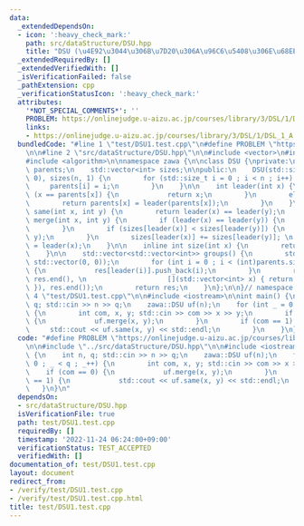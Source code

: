 ```yaml
---
data:
  _extendedDependsOn:
  - icon: ':heavy_check_mark:'
    path: src/dataStructure/DSU.hpp
    title: "DSU (\u4E92\u3044\u306B\u7D20\u306A\u96C6\u5408\u306E\u68EE\uFF09"
  _extendedRequiredBy: []
  _extendedVerifiedWith: []
  _isVerificationFailed: false
  _pathExtension: cpp
  _verificationStatusIcon: ':heavy_check_mark:'
  attributes:
    '*NOT_SPECIAL_COMMENTS*': ''
    PROBLEM: https://onlinejudge.u-aizu.ac.jp/courses/library/3/DSL/1/DSL_1_A
    links:
    - https://onlinejudge.u-aizu.ac.jp/courses/library/3/DSL/1/DSL_1_A
  bundledCode: "#line 1 \"test/DSU1.test.cpp\"\n#define PROBLEM \"https://onlinejudge.u-aizu.ac.jp/courses/library/3/DSL/1/DSL_1_A\"\
    \n\n#line 2 \"src/dataStructure/DSU.hpp\"\n\n#include <vector>\n#include <utility>\n\
    #include <algorithm>\n\nnamespace zawa {\n\nclass DSU {\nprivate:\n    std::vector<int>\
    \ parents;\n    std::vector<int> sizes;\n\npublic:\n    DSU(std::size_t n) : parents(n,\
    \ 0), sizes(n, 1) {\n        for (std::size_t i = 0 ; i < n ; i++) {\n       \
    \     parents[i] = i;\n        }\n    }\n\n    int leader(int x) {\n        if\
    \ (x == parents[x]) {\n            return x;\n        }\n        else {\n    \
    \        return parents[x] = leader(parents[x]);\n        }\n    }\n\n    bool\
    \ same(int x, int y) {\n        return leader(x) == leader(y);\n    }\n\n    void\
    \ merge(int x, int y) {\n        if (leader(x) == leader(y)) {\n            return;\n\
    \        }\n        if (sizes[leader(x)] < sizes[leader(y)]) {\n            std::swap(x,\
    \ y);\n        }\n        sizes[leader(x)] += sizes[leader(y)]; \n        parents[leader(y)]\
    \ = leader(x);\n    }\n\n    inline int size(int x) {\n        return sizes[leader(x)];\n\
    \    }\n\n    std::vector<std::vector<int>> groups() {\n        std::vector res(parents.size(),\
    \ std::vector(0, 0));\n        for (int i = 0 ; i < (int)parents.size() ; i++)\
    \ {\n            res[leader(i)].push_back(i);\n        }\n        res.erase(std::remove_if(res.begin(),\
    \ res.end(), \n                    [](std::vector<int> x) { return x.empty();\
    \ }), res.end());\n        return res;\n    }\n};\n\n}// namespace zawa\n#line\
    \ 4 \"test/DSU1.test.cpp\"\n\n#include <iostream>\n\nint main() {\n    int n,\
    \ q; std::cin >> n >> q;\n    zawa::DSU uf(n);\n    for (int _ = 0 ; _ < q ; _++)\
    \ {\n        int com, x, y; std::cin >> com >> x >> y;\n        if (com == 0)\
    \ {\n            uf.merge(x, y);\n        }\n        if (com == 1) {\n       \
    \     std::cout << uf.same(x, y) << std::endl;\n        }\n    }\n}\n"
  code: "#define PROBLEM \"https://onlinejudge.u-aizu.ac.jp/courses/library/3/DSL/1/DSL_1_A\"\
    \n\n#include \"../src/dataStructure/DSU.hpp\"\n\n#include <iostream>\n\nint main()\
    \ {\n    int n, q; std::cin >> n >> q;\n    zawa::DSU uf(n);\n    for (int _ =\
    \ 0 ; _ < q ; _++) {\n        int com, x, y; std::cin >> com >> x >> y;\n    \
    \    if (com == 0) {\n            uf.merge(x, y);\n        }\n        if (com\
    \ == 1) {\n            std::cout << uf.same(x, y) << std::endl;\n        }\n \
    \   }\n}\n"
  dependsOn:
  - src/dataStructure/DSU.hpp
  isVerificationFile: true
  path: test/DSU1.test.cpp
  requiredBy: []
  timestamp: '2022-11-24 06:24:00+09:00'
  verificationStatus: TEST_ACCEPTED
  verifiedWith: []
documentation_of: test/DSU1.test.cpp
layout: document
redirect_from:
- /verify/test/DSU1.test.cpp
- /verify/test/DSU1.test.cpp.html
title: test/DSU1.test.cpp
---
```

